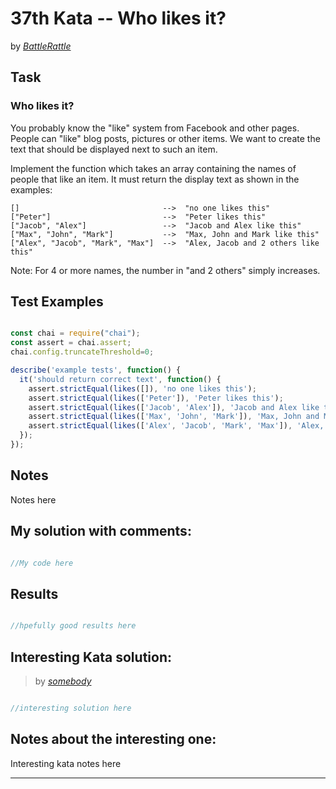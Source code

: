 # 37th Kata -- Who likes it?


by *[BattleRattle](https://www.codewars.com/users/BattleRattle)*


## Task

### Who likes it?


You probably know the "like" system from Facebook and other pages. People can "like" blog posts, pictures or other items. We want to create the text that should be displayed next to such an item.

Implement the function which takes an array containing the names of people that like an item. It must return the display text as shown in the examples:
```
[]                                -->  "no one likes this"
["Peter"]                         -->  "Peter likes this"
["Jacob", "Alex"]                 -->  "Jacob and Alex like this"
["Max", "John", "Mark"]           -->  "Max, John and Mark like this"
["Alex", "Jacob", "Mark", "Max"]  -->  "Alex, Jacob and 2 others like this"
```
Note: For 4 or more names, the number in "and 2 others" simply increases.



## Test Examples

```js

const chai = require("chai");
const assert = chai.assert;
chai.config.truncateThreshold=0;

describe('example tests', function() {
  it('should return correct text', function() {
    assert.strictEqual(likes([]), 'no one likes this');
    assert.strictEqual(likes(['Peter']), 'Peter likes this');
    assert.strictEqual(likes(['Jacob', 'Alex']), 'Jacob and Alex like this');
    assert.strictEqual(likes(['Max', 'John', 'Mark']), 'Max, John and Mark like this');
    assert.strictEqual(likes(['Alex', 'Jacob', 'Mark', 'Max']), 'Alex, Jacob and 2 others like this');
  });
});
```


## Notes

Notes here

## My solution with comments:

```js

//My code here

```


## Results

```js

//hpefully good results here

```

## Interesting Kata solution:
> by *[somebody](LINKHERE)*

```js

//interesting solution here

```

## Notes about the interesting one:

Interesting kata notes here

---